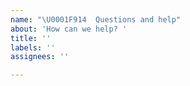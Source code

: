 ```yaml
---
name: "\U0001F914  Questions and help"
about: 'How can we help? '
title: ''
labels: ''
assignees: ''

---
```



